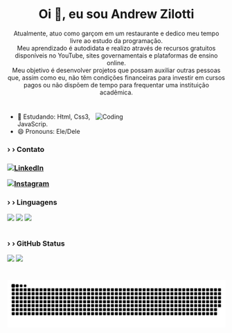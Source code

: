 <h1 align="center">Oi 👋, eu sou Andrew Zilotti</h1>
<p align="center">Atualmente, atuo como garçom em um restaurante e dedico meu tempo livre ao estudo da programação.</br>
Meu aprendizado é autodidata e realizo através de recursos gratuitos disponíveis no YouTube, sites governamentais e plataformas de ensino online.</br>
Meu objetivo é desenvolver projetos que possam auxiliar outras pessoas que, assim como eu, não têm condições financeiras para investir em cursos pagos ou não dispõem de tempo para frequentar uma instituição acadêmica.<p/>

#
<div>
  <img align="right" alt="Coding" width="300px" src="https://miro.medium.com/max/680/0*7Q3yvSIv_t0ioJ-Z.gif">
</div>
    
- 🌱 Estudando: Html, Css3, JavaScrip.
- 😄 Pronouns: Ele/Dele

<h3 aling="left"> › › Contato<h3/>
<!--------
[![E-mail](https://img.shields.io/badge/-Email-000?style=for-the-badge&logo=microsoft-outlook&logoColor=FF00F6&color:FFF)](mailto:meduardacardoso.121@gmail.com)
-------->

[![LinkedIn](https://img.shields.io/badge/-LinkedIn-000?style=for-the-badge&logo=linkedin&logoColor=FF00F6&color:FFF)](https://www.linkedin.com/in/andrewzilotti/)

[![Instagram](https://img.shields.io/badge/-Instagram-000?style=for-the-badge&logo=instagram&logoColor=FF00F6&color:FFF)](https://www.instagram.com/andrewzilotti/)

<h3> › › Linguagens </h3>
<div align="left">
  <img src="https://cdn.jsdelivr.net/gh/devicons/devicon@latest/icons/html5/html5-original.svg" width="50px"/>

  <img src="https://cdn.jsdelivr.net/gh/devicons/devicon@latest/icons/css3/css3-original.svg" width="50px"/>

  <img src="https://cdn.jsdelivr.net/gh/devicons/devicon@latest/icons/javascript/javascript-original.svg" width="50px"/>
</div>

#

<!-------- Status -------->
<h3> › › GitHub Status</h3>
<body align="left">
  <picture>
    <source srcset="https://github-readme-stats.vercel.app/api?username=andrewzilotti&show_icons=true&rank_icon=github&theme=dark"
      media="(prefers-color-scheme: dark)"
    />
    <source srcset="https://github-readme-stats.vercel.app/api?username=andrewzilotti&show_icons=true"
      media="(prefers-color-scheme: light), (prefers-color-scheme: no-preference)"
    />
    <img src="https://github-readme-stats.vercel.app/api?username=andrewzilotti&show_icons=true" />
  </picture>
  
  <a href="https://github.com/anuraghazra/convoychat">
    <img src="https://github-readme-stats.vercel.app/api/top-langs/?username=andrewzilotti&layout=compact&theme=dark" />
  </a>
</body>

#

<!-------- Cobrinha -------->
<picture align="center">
  <source media="(prefers-color-scheme: dark)" srcset="https://raw.githubusercontent.com/andrewzilotti/andrewzilotti/output/github-contribution-grid-snake-dark.svg">
  <source media="(prefers-color-scheme: light)" srcset="https://raw.githubusercontent.com/andrewzilotti/andrewzilotti/output/github-contribution-grid-snake-dark.svg">
  <img alt="github contribution grid snake animation" src="https://raw.githubusercontent.com/mari4souza/mari4souza/output/github-contribution-grid-snake.svg">
</picture>

<!--
**andrewzilotti/andrewzilotti** is a ✨ _special_ ✨ repository because its `README.md` (this file) appears on your GitHub profile.

Here are some ideas to get you started:

- 🔭 I’m currently working on ...
- 👯 I’m looking to collaborate on ...
- 🤔 I’m looking for help with ...
- 💬 Ask me about ...
- 📫 How to reach me: ...
 ...
- ⚡ Fun fact: ...
-->
